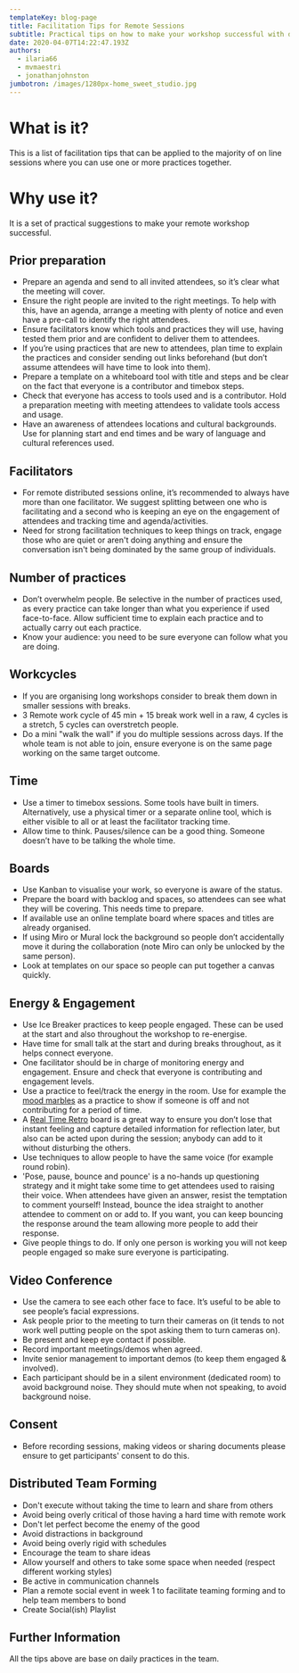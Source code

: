 ```yaml
---
templateKey: blog-page
title: Facilitation Tips for Remote Sessions
subtitle: Practical tips on how to make your workshop successful with distributed people
date: 2020-04-07T14:22:47.193Z
authors:
  - ilaria66
  - mvmaestri
  - jonathanjohnston
jumbotron: /images/1280px-home_sweet_studio.jpg
---
```

# What is it?

This is a list of facilitation tips that can be applied to the majority of on line sessions where you can use one or more practices together.



# Why use it?

It is a set of practical suggestions to make your remote workshop successful.

## Prior preparation

* Prepare an agenda and send to all invited attendees, so it’s clear what the meeting will cover.
* Ensure the right people are invited to the right meetings. To help with this, have an agenda, arrange a meeting with plenty of notice and even have a pre-call to identify the right attendees.
* Ensure facilitators know which tools and practices they will use, having tested them prior and are confident to deliver them to attendees.
* If you’re using practices that are new to attendees, plan time to explain the practices and consider sending out links beforehand (but don’t assume attendees will have time to look into them).
* Prepare a template on a whiteboard tool with title and steps and be clear on the fact that everyone is a contributor and timebox steps.
* Check that everyone has access to tools used and is a contributor. Hold a preparation meeting with meeting attendees to validate tools access and usage.
* Have an awareness of attendees locations and cultural backgrounds. Use for planning start and end times and be wary of language and cultural references used.

## Facilitators

* For remote distributed sessions online, it’s recommended to always have more than one facilitator. We suggest splitting between one who is facilitating and a second who is keeping an eye on the engagement of attendees and tracking time and agenda/activities.
* Need for strong facilitation techniques to keep things on track, engage those who are quiet or aren't doing anything and ensure the conversation isn't being dominated by the same group of individuals.

## Number of practices

* Don’t overwhelm people. Be selective in the number of practices used, as every practice can take longer than what you experience if used face-to-face. Allow sufficient time to explain each practice and to actually carry out each practice.
* Know your audience: you need to be sure everyone can follow what you are doing.

## Workcycles

* If you are organising long workshops consider to break them down in smaller sessions with breaks.
* 3 Remote work cycle of 45 min + 15 break work well in a raw, 4 cycles is a stretch, 5 cycles can overstretch people.
* Do a mini "walk the wall" if you do multiple sessions across days. If the whole team is not able to join, ensure everyone is on the same page working on the same target outcome.

## Time

* Use a timer to timebox sessions. Some tools have built in timers. Alternatively, use a physical timer or a separate online tool, which is either visible to all or at least the facilitator tracking time.
* Allow time to think. Pauses/silence can be a good thing. Someone doesn’t have to be talking the whole time.

## Boards

* Use Kanban to visualise your work, so everyone is aware of the status.
* Prepare the board with backlog and spaces, so attendees can see what they will be covering. This needs time to prepare.
* If available use an online template board where spaces and titles are already organised.
* If using Miro or Mural lock the background so people don’t accidentally move it during the collaboration (note Miro can only be unlocked by the same person).
* Look at templates on our space so people can put together a canvas quickly.

## Energy & Engagement

* Use Ice Breaker practices to keep people engaged. These can be used at the start and also throughout the workshop to re-energise.
* Have time for small talk at the start and during breaks throughout, as it helps connect everyone.
* One facilitator should be in charge of monitoring energy and engagement. Ensure and check that everyone is contributing and engagement levels.
* Use a practice to feel/track the energy in the room. Use for example the [mood marbles](https://openpracticelibrary.com/practice/team-sentiment/) as a practice to show if someone is off and not contributing for a period of time.
* A [Real Time Retro](https://openpracticelibrary.com/practice/realtime-retrospective/) board is a great way to ensure you don’t lose that instant feeling and capture detailed information for reflection later, but also can be acted upon during the session; anybody can add to it without disturbing the others.
* Use techniques to allow people to have the same voice (for example round robin).
* 'Pose, pause, bounce and pounce' is a no-hands up questioning strategy and it might take some time to get attendees used to raising their voice. When  attendees have given an answer, resist the temptation to comment yourself! Instead, bounce the idea straight to another attendee to comment on or add to. If you want, you can keep bouncing the response around the team allowing more people to add their response.
* Give people things to do. If only one person is working you will not keep people engaged so make sure everyone is participating.

## Video Conference

* Use the camera to see each other face to face. It’s useful to be able to see people’s facial expressions.
* Ask people prior to the meeting to turn their cameras on (it tends to not work well putting people on the spot asking them to turn cameras on).
* Be present and keep eye contact if possible.
* Record important meetings/demos when agreed.
* Invite senior management to important demos (to keep them engaged & involved).
* Each participant should be in a silent environment (dedicated room) to avoid background noise. They should mute when not speaking, to avoid background noise.

## Consent

* Before recording sessions, making videos or sharing documents please ensure to get participants' consent to do this.

## Distributed Team Forming

* Don't execute without taking the time to learn and share from others
* Avoid being overly critical of those having a hard time with remote work
* Don't let perfect become the enemy of the good
* Avoid distractions in background
* Avoid being overly rigid with schedules
* Encourage the team to share ideas
* Allow yourself and others to take some space when needed (respect different working styles)
* Be active in communication channels
* Plan a remote social event in week 1 to facilitate teaming forming and to help team members to bond
* Create Social(ish) Playlist

## Further Information

All the tips above are base on daily practices in the team.
